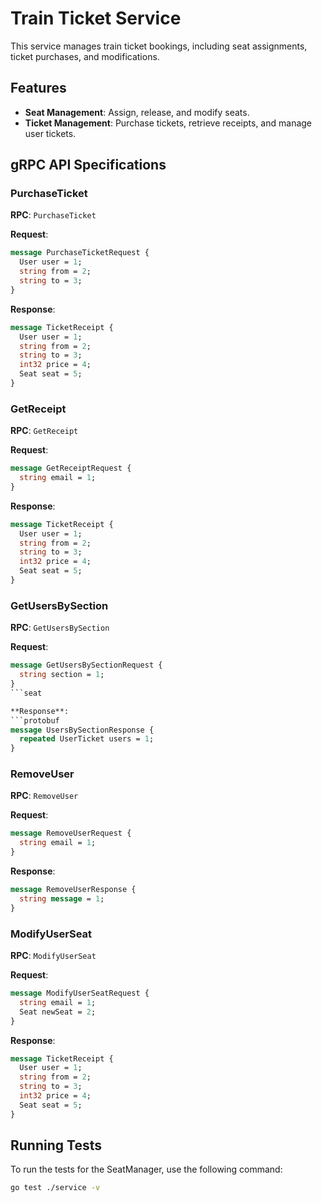 # Train Ticket Service

This service manages train ticket bookings, including seat assignments, ticket purchases, and modifications.

## Features

- **Seat Management**: Assign, release, and modify seats.
- **Ticket Management**: Purchase tickets, retrieve receipts, and manage user tickets.

## gRPC API Specifications

### PurchaseTicket

**RPC**: `PurchaseTicket`

**Request**:
```protobuf
message PurchaseTicketRequest {
  User user = 1;
  string from = 2;
  string to = 3;
}
```

**Response**:
```protobuf
message TicketReceipt {
  User user = 1;
  string from = 2;
  string to = 3;
  int32 price = 4;
  Seat seat = 5;
}
```

### GetReceipt

**RPC**: `GetReceipt`

**Request**:
```protobuf
message GetReceiptRequest {
  string email = 1;
}
```

**Response**:
```protobuf
message TicketReceipt {
  User user = 1;
  string from = 2;
  string to = 3;
  int32 price = 4;
  Seat seat = 5;
}
```

### GetUsersBySection

**RPC**: `GetUsersBySection`

**Request**:
```protobuf
message GetUsersBySectionRequest {
  string section = 1;
}
```seat

**Response**:
```protobuf
message UsersBySectionResponse {
  repeated UserTicket users = 1;
}
```

### RemoveUser

**RPC**: `RemoveUser`

**Request**:
```protobuf
message RemoveUserRequest {
  string email = 1;
}
```

**Response**:
```protobuf
message RemoveUserResponse {
  string message = 1;
}
```

### ModifyUserSeat

**RPC**: `ModifyUserSeat`

**Request**:
```protobuf
message ModifyUserSeatRequest {
  string email = 1;
  Seat newSeat = 2;
}
```

**Response**:
```protobuf
message TicketReceipt {
  User user = 1;
  string from = 2;
  string to = 3;
  int32 price = 4;
  Seat seat = 5;
}
```

## Running Tests

To run the tests for the SeatManager, use the following command:

```sh
go test ./service -v
```